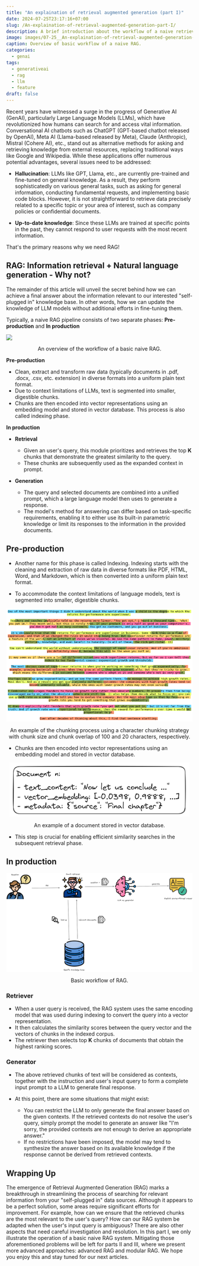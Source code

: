 ```yaml
---
title: "An explaination of retrieval augmented generation (part I)"
date: 2024-07-25T23:17:16+07:00
slug: /An-explaination-of-retrieval-augmented-generation-part-I/
description: A brief introduction about the workflow of a naive retrieval augmented generation (RAG) pipeline 
image: images/07-25__An-explaination-of-retrieval-augmented-generation-part-I/rag_overview_1.png
caption: Overview of basic workflow of a naive RAG.
categories:
  - genai
tags:
  - generativeai
  - rag
  - llm
  - feature
draft: false
---
```



Recent years have witnessed a surge in the progress of Generative AI (GenAI), particularly Large Language Models (LLMs), which have revolutionized how humans can search for and access vital information. Conversational AI chatbots such as ChatGPT (GPT-based chatbot released by OpenAI), Meta AI (Llama-based released by Meta), Claude (Anthropic), Mistral (Cohere AI), etc., stand out as alternative methods for asking and retrieving knowledge from external resources, replacing traditional ways like Google and Wikipedia. While these applications offer numerous potential advantages, several issues need to be addressed:

* **Hallucination**: LLMs like GPT, Llama, etc., are currently pre-trained and fine-tuned on general knowledge. As a result, they perform sophisticatedly on various general tasks, such as asking for general information, conducting fundamental requests, and implementing basic code blocks. However, it is not straightforward to retrieve data precisely related to a specific topic or your area of interest, such as company policies or confidential documents.

* **Up-to-date knowledge**: Since these LLMs are trained at specific points in the past, they cannot respond to user requests with the most recent information. 

That's the primary reasons why we need RAG!

## RAG: Information retrieval + Natural language generation - Why not?
The remainder of this article will unveil the secret behind how we can achieve a final answer about the information relevant to our interested "self-plugged in" knowledge base. In other words, how we can update the knowledge of LLM models without additional efforts in fine-tuning them.

Typically, a naive RAG pipeline consists of two separate phases:  **Pre-production** and **In production**

<img style="display: block; margin: auto;"
src="../../../assets/images/07-25__An-explaination-of-retrieval-augmented-generation-part-I/rag_overview_1.png">

<p style="text-align: center;">
An overview of the workflow of a basic naive RAG.
</p>


**Pre-production**

* Clean, extract and transform raw data (typically documents in .pdf, .docx, .csv, etc. extension) in diverse formats into a uniform plain text format.
* Due to context limitations of LLMs, text is segmented into smaller, digestible chunks.
* Chunks are then encoded into vector representations using an embedding model and stored in vector database. This process is also called indexing phase.


**In production**

* **Retrieval**
  * Given an user's query, this module prioritizes and retrieves the top **K** chunks that demonstrate the greatest similarity to the query.
  * These chunks are subsequently used as the expanded context in prompt.

* **Generation**
  * The query and selected documents are combined into a unified prompt, which a large language model then uses to generate a response.
  * The model's method for answering can differ based on task-specific requirements, enabling it to either use its built-in parametric knowledge or limit its responses to the information in the provided documents.



## Pre-production

* Another name for this phase is called Indexing. Indexing starts with the cleaning and extraction of raw data in diverse formats like PDF, HTML, Word, and Markdown, which is then converted into a uniform plain text format.

* To accommodate the context limitations of language models, text is segmented into smaller, digestible chunks.

<img style="display: block; margin: auto;"
src="../../../assets/images/07-25__An-explaination-of-retrieval-augmented-generation-part-I/chunking_example.png">

<p style="text-align: center;">
An example of the chunking process using a character chunking strategy with chunk size and chunk overlap of 100 and 20 characters, respectively.
</p>

* Chunks are then encoded into vector representations using an embedding model and stored in vector database. 

<img style="display: block; margin: auto;"
src="../../../assets/images/07-25__An-explaination-of-retrieval-augmented-generation-part-I/document_vectordb_example.png">

<p style="text-align: center;">
An example of a document stored in vector database.
</p>

* This step is crucial for enabling efficient similarity searches in the subsequent retrieval phase.


## In production
<!-- ![rag_overview_2.png](<../../../assets/images/rag_overview_2.png>) -->

<img style="display: block; margin: auto;"
src="../../../assets/images/07-25__An-explaination-of-retrieval-augmented-generation-part-I/rag_overview_2.png">

<p style="text-align: center;">
Basic workflow of RAG.
</p>

### Retriever

* When a user query is received, the RAG system uses the same encoding model that was used during indexing to convert the query into a vector representation.
* It then calculates the similarity scores between the query vector and the vectors of chunks in the indexed corpus.
* The retriever then selects top **K** chunks of documents that obtain the highest ranking scores.

### Generator

* The above retrieved chunks of text will be considered as contexts, together with the instruction and user's input query to form a complete input prompt to a LLM to generate final response.

* At this point, there are some situations that might exist:

  * You can restrict the LLM to only generate the final answer based on the given contexts. If the retrieved contexts do not resolve the user's query, simply prompt the model to generate an answer like "I'm sorry, the provided contexts are not enough to derive an appropriate answer."
  * If no restrictions have been imposed, the model may tend to synthesize the answer based on its available knowledge if the response cannot be derived from retrieved contexts.

## Wrapping Up

The emergence of Retrieval Augmented Generation (RAG) marks a breakthrough in streamlining the process of searching for relevant information from your "self-plugged in" data sources. Although it appears to be a perfect solution, some areas require significant efforts for improvement. For example, how can we ensure that the retrieved chunks are the most relevant to the user's query? How can our RAG system be adapted when the user's input query is ambiguous? There are also other aspects that need careful investigation and resolution. In this part I, we only illustrate the operation of a basic naive RAG system. Mitigating those aforementioned problems will be left for parts II and III, where we present more advanced approaches: advanced RAG and modular RAG. We hope you enjoy this and stay tuned for our next articles.





